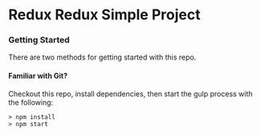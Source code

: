 # Redux Redux Simple Project

### Getting Started

There are two methods for getting started with this repo.

#### Familiar with Git?
Checkout this repo, install dependencies, then start the gulp process with the following:


```
> npm install
> npm start
```
